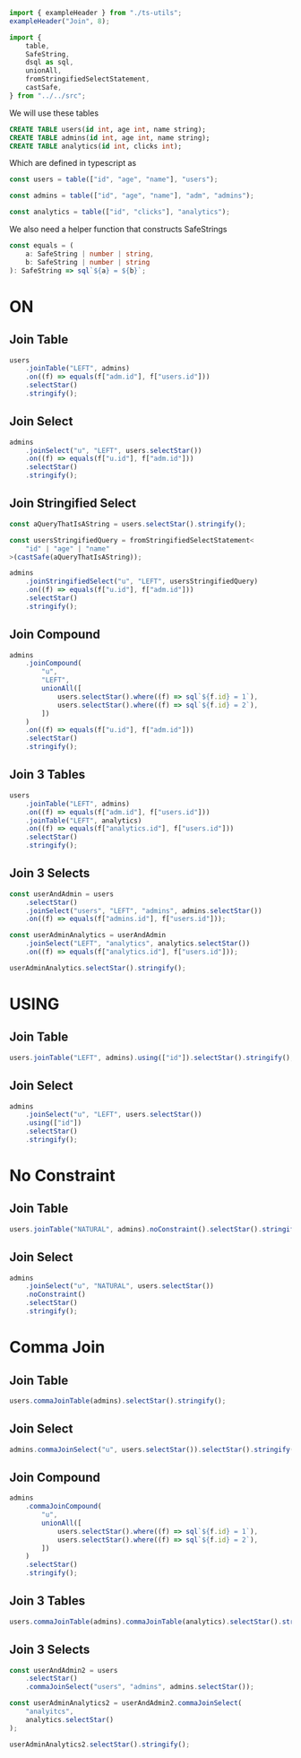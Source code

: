 ```ts eval --out=md --hide
import { exampleHeader } from "./ts-utils";
exampleHeader("Join", 8);
```

```ts eval
import {
    table,
    SafeString,
    dsql as sql,
    unionAll,
    fromStringifiedSelectStatement,
    castSafe,
} from "../../src";
```

We will use these tables

```sql
CREATE TABLE users(id int, age int, name string);
CREATE TABLE admins(id int, age int, name string);
CREATE TABLE analytics(id int, clicks int);
```

Which are defined in typescript as

```ts eval
const users = table(["id", "age", "name"], "users");

const admins = table(["id", "age", "name"], "adm", "admins");

const analytics = table(["id", "clicks"], "analytics");
```

We also need a helper function that constructs SafeStrings

```ts eval
const equals = (
    a: SafeString | number | string,
    b: SafeString | number | string
): SafeString => sql`${a} = ${b}`;
```

# ON

## Join Table

```ts eval --out=sql
users
    .joinTable("LEFT", admins)
    .on((f) => equals(f["adm.id"], f["users.id"]))
    .selectStar()
    .stringify();
```

## Join Select

```ts eval --out=sql
admins
    .joinSelect("u", "LEFT", users.selectStar())
    .on((f) => equals(f["u.id"], f["adm.id"]))
    .selectStar()
    .stringify();
```

## Join Stringified Select

```ts eval --out=sql
const aQueryThatIsAString = users.selectStar().stringify();

const usersStringifiedQuery = fromStringifiedSelectStatement<
    "id" | "age" | "name"
>(castSafe(aQueryThatIsAString));

admins
    .joinStringifiedSelect("u", "LEFT", usersStringifiedQuery)
    .on((f) => equals(f["u.id"], f["adm.id"]))
    .selectStar()
    .stringify();
```

## Join Compound

```ts eval --out=sql
admins
    .joinCompound(
        "u",
        "LEFT",
        unionAll([
            users.selectStar().where((f) => sql`${f.id} = 1`),
            users.selectStar().where((f) => sql`${f.id} = 2`),
        ])
    )
    .on((f) => equals(f["u.id"], f["adm.id"]))
    .selectStar()
    .stringify();
```

## Join 3 Tables

```ts eval --out=sql
users
    .joinTable("LEFT", admins)
    .on((f) => equals(f["adm.id"], f["users.id"]))
    .joinTable("LEFT", analytics)
    .on((f) => equals(f["analytics.id"], f["users.id"]))
    .selectStar()
    .stringify();
```

## Join 3 Selects

```ts eval --out=sql
const userAndAdmin = users
    .selectStar()
    .joinSelect("users", "LEFT", "admins", admins.selectStar())
    .on((f) => equals(f["admins.id"], f["users.id"]));

const userAdminAnalytics = userAndAdmin
    .joinSelect("LEFT", "analytics", analytics.selectStar())
    .on((f) => equals(f["analytics.id"], f["users.id"]));

userAdminAnalytics.selectStar().stringify();
```

# USING

## Join Table

```ts eval --out=sql
users.joinTable("LEFT", admins).using(["id"]).selectStar().stringify();
```

## Join Select

```ts eval --out=sql
admins
    .joinSelect("u", "LEFT", users.selectStar())
    .using(["id"])
    .selectStar()
    .stringify();
```

# No Constraint

## Join Table

```ts eval --out=sql
users.joinTable("NATURAL", admins).noConstraint().selectStar().stringify();
```

## Join Select

```ts eval --out=sql
admins
    .joinSelect("u", "NATURAL", users.selectStar())
    .noConstraint()
    .selectStar()
    .stringify();
```

# Comma Join

## Join Table

```ts eval --out=sql
users.commaJoinTable(admins).selectStar().stringify();
```

## Join Select

```ts eval --out=sql
admins.commaJoinSelect("u", users.selectStar()).selectStar().stringify();
```

## Join Compound

```ts eval --out=sql
admins
    .commaJoinCompound(
        "u",
        unionAll([
            users.selectStar().where((f) => sql`${f.id} = 1`),
            users.selectStar().where((f) => sql`${f.id} = 2`),
        ])
    )
    .selectStar()
    .stringify();
```

## Join 3 Tables

```ts eval --out=sql
users.commaJoinTable(admins).commaJoinTable(analytics).selectStar().stringify();
```

## Join 3 Selects

```ts eval --out=sql
const userAndAdmin2 = users
    .selectStar()
    .commaJoinSelect("users", "admins", admins.selectStar());

const userAdminAnalytics2 = userAndAdmin2.commaJoinSelect(
    "analyitcs",
    analytics.selectStar()
);

userAdminAnalytics2.selectStar().stringify();
```
